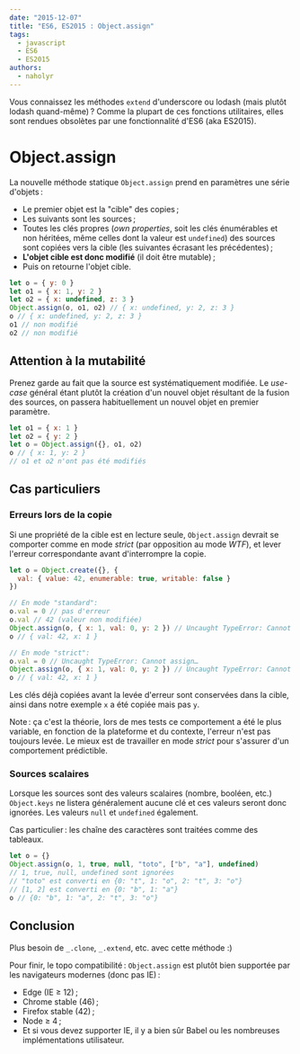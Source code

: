 ```yaml
---
date: "2015-12-07"
title: "ES6, ES2015 : Object.assign"
tags:
  - javascript
  - ES6
  - ES2015
authors:
  - naholyr
---
```


Vous connaissez les méthodes ``extend`` d'underscore ou lodash (mais plutôt
lodash quand-même) ? Comme la plupart de ces fonctions utilitaires, elles sont
rendues obsolètes par une fonctionnalité d'ES6 (aka ES2015).

# Object.assign

La nouvelle méthode statique ``Object.assign`` prend en paramètres une série
d'objets :

* Le premier objet est la "cible" des copies ;
* Les suivants sont les sources ;
* Toutes les clés propres (*own properties*, soit les clés énumérables et non
  héritées, même celles dont la valeur est ``undefined``) des sources sont
  copiées vers la cible (les suivantes écrasant les précédentes) ;
* **L'objet cible est donc modifié** (il doit être mutable) ;
* Puis on retourne l'objet cible.

```js
let o = { y: 0 }
let o1 = { x: 1, y: 2 }
let o2 = { x: undefined, z: 3 }
Object.assign(o, o1, o2) // { x: undefined, y: 2, z: 3 }
o // { x: undefined, y: 2, z: 3 }
o1 // non modifié
o2 // non modifié
```

## Attention à la mutabilité

Prenez garde au fait que la source est systématiquement modifiée. Le *use-case*
général étant plutôt la création d'un nouvel objet résultant de la fusion des
sources, on passera habituellement un nouvel objet en premier paramètre.

```js
let o1 = { x: 1 }
let o2 = { y: 2 }
let o = Object.assign({}, o1, o2)
o // { x: 1, y: 2 }
// o1 et o2 n'ont pas été modifiés
```

## Cas particuliers

### Erreurs lors de la copie

Si une propriété de la cible est en lecture seule, ``Object.assign`` devrait se
comporter comme en mode *strict* (par opposition au mode *WTF*), et lever
l'erreur correspondante avant d'interrompre la copie.

```js
let o = Object.create({}, {
  val: { value: 42, enumerable: true, writable: false }
})

// En mode "standard":
o.val = 0 // pas d'erreur
o.val // 42 (valeur non modifiée)
Object.assign(o, { x: 1, val: 0, y: 2 }) // Uncaught TypeError: Cannot assign…
o // { val: 42, x: 1 }

// En mode "strict":
o.val = 0 // Uncaught TypeError: Cannot assign…
Object.assign(o, { x: 1, val: 0, y: 2 }) // Uncaught TypeError: Cannot assign…
o // { val: 42, x: 1 }
```

Les clés déjà copiées avant la levée d'erreur sont conservées dans la cible,
ainsi dans notre exemple ``x`` a été copiée mais pas ``y``.

Note : ça c'est la théorie, lors de mes tests ce comportement a été le plus
variable, en fonction de la plateforme et du contexte, l'erreur n'est pas
toujours levée. Le mieux est de travailler en mode *strict* pour s'assurer d'un
comportement prédictible.

### Sources scalaires

Lorsque les sources sont des valeurs scalaires (nombre, booléen, etc.)
``Object.keys`` ne listera généralement aucune clé et ces valeurs seront donc
ignorées. Les valeurs ``null`` et ``undefined`` également.

Cas particulier : les chaîne des caractères sont traitées comme des tableaux.

```js
let o = {}
Object.assign(o, 1, true, null, "toto", ["b", "a"], undefined)
// 1, true, null, undefined sont ignorées
// "toto" est converti en {0: "t", 1: "o", 2: "t", 3: "o"}
// [1, 2] est converti en {0: "b", 1: "a"}
o // {0: "b", 1: "a", 2: "t", 3: "o"}
```

## Conclusion

Plus besoin de ``_.clone``, ``_.extend``, etc. avec cette méthode :)

Pour finir, le topo compatibilité : ``Object.assign`` est plutôt bien supportée
par les navigateurs modernes (donc pas IE) :

* Edge (IE ≥ 12) ;
* Chrome stable (46) ;
* Firefox stable (42) ;
* Node ≥ 4 ;
* Et si vous devez supporter IE, il y a bien sûr Babel ou les nombreuses
  implémentations utilisateur.
